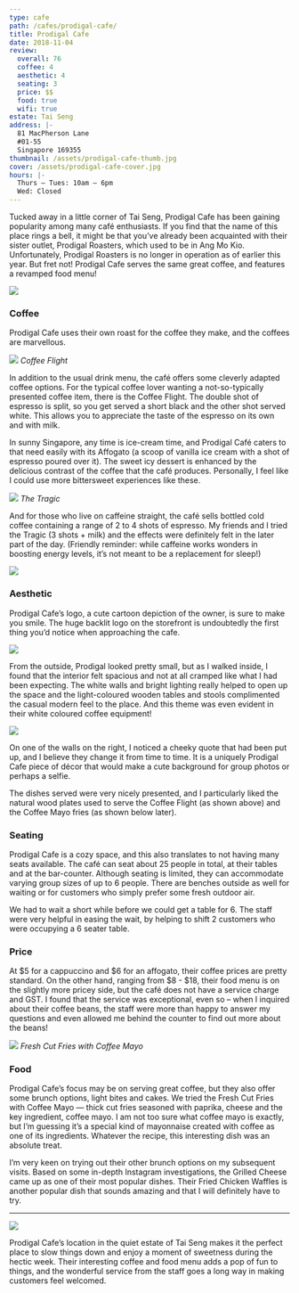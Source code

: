 ```yaml
---
type: cafe
path: /cafes/prodigal-cafe/
title: Prodigal Cafe
date: 2018-11-04
review:
  overall: 76
  coffee: 4
  aesthetic: 4
  seating: 3
  price: $$
  food: true
  wifi: true
estate: Tai Seng
address: |-
  81 MacPherson Lane
  #01-55
  Singapore 169355
thumbnail: /assets/prodigal-cafe-thumb.jpg
cover: /assets/prodigal-cafe-cover.jpg
hours: |-
  Thurs – Tues: 10am – 6pm
  Wed: Closed
---
```


Tucked away in a little corner of Tai Seng, Prodigal Cafe has been gaining popularity among many café enthusiasts<!--more-->. If you find that the name of this place rings a bell, it might be that you’ve already been acquainted with their sister outlet, Prodigal Roasters, which used to be in Ang Mo Kio. Unfortunately, Prodigal Roasters is no longer in operation as of earlier this year. But fret not! Prodigal Cafe serves the same great coffee, and features a revamped food menu!

![](/assets/prodigal-cafe-1.jpg)

### Coffee

Prodigal Cafe uses their own roast for the coffee they make, and the coffees are marvellous.

![](/assets/prodigal-cafe-2.jpg)
_Coffee Flight_

In addition to the usual drink menu, the café offers some cleverly adapted coffee options. For the typical coffee lover wanting a not-so-typically presented coffee item, there is the Coffee Flight. The double shot of espresso is split, so you get served a short black and the other shot served white. This allows you to appreciate the taste of the espresso on its own and with milk.

In sunny Singapore, any time is ice-cream time, and Prodigal Café caters to that need easily with its Affogato (a scoop of vanilla ice cream with a shot of espresso poured over it). The sweet icy dessert is enhanced by the delicious contrast of the coffee that the café produces. Personally, I feel like I could use more bittersweet experiences like these.

![](/assets/prodigal-cafe-3.jpg)
_The Tragic_

And for those who live on caffeine straight, the café sells bottled cold coffee containing a range of 2 to 4 shots of espresso. My friends and I tried the Tragic (3 shots + milk) and the effects were definitely felt in the later part of the day. (Friendly reminder: while caffeine works wonders in boosting energy levels, it’s not meant to be a replacement for sleep!)

![](/assets/prodigal-cafe-4.jpg)

### Aesthetic

Prodigal Cafe’s logo, a cute cartoon depiction of the owner, is sure to make you smile. The huge backlit logo on the storefront is undoubtedly the first thing you’d notice when approaching the cafe.

![](/assets/prodigal-cafe-5.jpg)

From the outside, Prodigal looked pretty small, but as I walked inside, I found that the interior felt spacious and not at all cramped like what I had been expecting. The white walls and bright lighting really helped to open up the space and the light-coloured wooden tables and stools complimented the casual modern feel to the place. And this theme was even evident in their white coloured coffee equipment!

![](/assets/prodigal-cafe-6.jpg)

On one of the walls on the right, I noticed a cheeky quote that had been put up, and I believe they change it from time to time. It is a uniquely Prodigal Cafe piece of décor that would make a cute background for group photos or perhaps a selfie.

The dishes served were very nicely presented, and I particularly liked the natural wood plates used to serve the Coffee Flight (as shown above) and the Coffee Mayo fries (as shown below later).

### Seating

Prodigal Cafe is a cozy space, and this also translates to not having many seats available. The café can seat about 25 people in total, at their tables and at the bar-counter. Although seating is limited, they can accommodate varying group sizes of up to 6 people. There are benches outside as well for waiting or for customers who simply prefer some fresh outdoor air.

We had to wait a short while before we could get a table for 6. The staff were very helpful in easing the wait, by helping to shift 2 customers who were occupying a 6 seater table.

### Price

At $5 for a cappuccino and $6 for an affogato, their coffee prices are pretty standard. On the other hand, ranging from $8 - $18, their food menu is on the slightly more pricey side, but the café does not have a service charge and GST. I found that the service was exceptional, even so – when I inquired about their coffee beans, the staff were more than happy to answer my questions and even allowed me behind the counter to find out more about the beans!

![](/assets/prodigal-cafe-7.jpg)
_Fresh Cut Fries with Coffee Mayo_

### Food

Prodigal Cafe’s focus may be on serving great coffee, but they also offer some brunch options, light bites and cakes. We tried the Fresh Cut Fries with Coffee Mayo — thick cut fries seasoned with paprika, cheese and the key ingredient, coffee mayo. I am not too sure what coffee mayo is exactly, but I’m guessing it’s a special kind of mayonnaise created with coffee as one of its ingredients. Whatever the recipe, this interesting dish was an absolute treat.

I’m very keen on trying out their other brunch options on my subsequent visits. Based on some in-depth Instagram investigations, the Grilled Cheese came up as one of their most popular dishes. Their Fried Chicken Waffles is another popular dish that sounds amazing and that I will definitely have to try.

---

![](/assets/prodigal-cafe-8.jpg)

Prodigal Cafe’s location in the quiet estate of Tai Seng makes it the perfect place to slow things down and enjoy a moment of sweetness during the hectic week. Their interesting coffee and food menu adds a pop of fun to things, and the wonderful service from the staff goes a long way in making customers feel welcomed.

